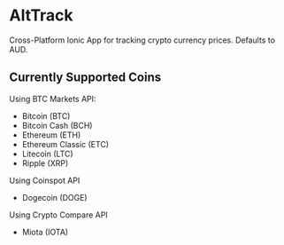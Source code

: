 # AltTrack
Cross-Platform Ionic App for tracking crypto currency prices.
Defaults to AUD.

## Currently Supported Coins
Using BTC Markets API:
- Bitcoin (BTC)
- Bitcoin Cash (BCH)
- Ethereum (ETH)
- Ethereum Classic (ETC)
- Litecoin (LTC)
- Ripple (XRP)

Using Coinspot API
- Dogecoin (DOGE)

Using Crypto Compare API
- Miota (IOTA)

